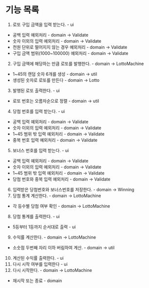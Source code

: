# 기능 목록
1. 로또 구입 금액을 입력 받는다. - ui
  - 공백 입력 예외처리 - domain -> Validate
  - 숫자 이외의 입력 예외처리 - domain -> Validate
  - 천원 단위로 떨어지지 않는 경우 예외처리 - domain -> Validate
  - 구입 금액 범위(1000~100000) 예외처리  - domain -> Validate
2. 구입 금액에 해당하는 만큼 로또를 발행한다. - domain -> LottoMachine
  - 1~45의 랜덤 숫자 6개를 생성 - domain -> util
  - 생성된 숫자로 로또를 만든다 - domain -> Lotto
3. 발행된 로또 출력한다. - ui
  - 로또 번호는 오름차순으로 정렬 - domain -> util
4. 당첨 번호를 입력 받는다. - ui
  - 공백 입력 예외처리 - domain -> Validate
  - 숫자 이외의 입력 예외처리 - domain -> Validate
  - 1~45 범위 밖 입력 예외처리 - domain -> Validate
  - 중복 번호 입력 예외처리 - domain -> Validate
5. 보너스 번호를 입력 받는다. - ui
  - 공백 입력 예외처리 - domain -> Validate
  - 숫자 이외의 입력 예외처리 - domain -> Validate
  - 1~45 범위 밖 입력 예외처리 - domain -> Validate
  - 당첨 번호와 중복 입력 예외처리 - domain -> Validate
6. 입력받은 당첨번호와 보너스번호를 저장한다. - domain -> Winning
7. 당첨 통계 계산한다. - domain -> LottoMachine
 - 각 등수별 당첨 여부 확인 - domain -> LottoMachine
8. 당첨 통계를 출력한다. - ui
 - 5등부터 1등까지 순서대로 출력 - ui
9. 수익률 계산한다. - domain -> LottoMachine
 - 소숫점 두번째 자리 이하 버림하여 계산. - domain -> util
10. 계산된 수익률 출력한다. - ui
11. 다시 시작 여부를 입력한다 - ui
12. 다시 시작한다. - domain -> LottoMachine
  - 재시작 또는 종료 - domain